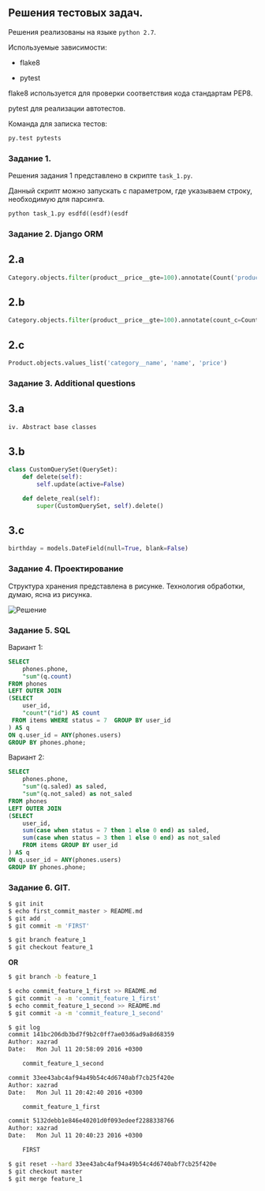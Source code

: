 ## Решения тестовых задач.

Решения реализованы на языке `python 2.7`.

Используемые зависимости:

* flake8

* pytest

flake8 используется для проверки соответствия кода стандартам PEP8.

pytest для реализации автотестов.

Команда для записка тестов:

``` python
py.test pytests
```

###  Задание 1. 

Решения задания 1 представлено в скрипте `task_1.py`.

Данный скрипт можно запускать с параметром, где указываем строку, необходимую для парсинга.

``` python
python task_1.py esdfd((esdf)(esdf
```


### Задание 2. Django ORM

## 2.a

``` python
Category.objects.filter(product__price__gte=100).annotate(Count('product'))

```


## 2.b

``` python
Category.objects.filter(product__price__gte=100).annotate(count_c=Count('product')).filter(count_c__gt=10)

```

## 2.c

``` python
Product.objects.values_list('category__name', 'name', 'price')

```


### Задание 3. Additional questions

## 3.a

``` python
iv. Abstract base classes

```

## 3.b

``` python
class CustomQuerySet(QuerySet):
    def delete(self):
        self.update(active=False)

    def delete_real(self):
        super(CustomQuerySet, self).delete()

```

## 3.c

``` python
birthday = models.DateField(null=True, blank=False)

```


### Задание 4. Проектирование

Структура хранения представлена в рисунке. Технология обработки, думаю, ясна из рисунка. 

![ Решение ](data/discont.png)


### Задание 5. SQL

Вариант 1:

``` sql
SELECT 
    phones.phone, 
    "sum"(q.count) 
FROM phones
LEFT OUTER JOIN 
(SELECT 
    user_id, 
    "count"("id") AS count 
 FROM items WHERE status = 7  GROUP BY user_id
) AS q 
ON q.user_id = ANY(phones.users)
GROUP BY phones.phone;

```


Вариант 2:

``` sql
SELECT 
    phones.phone, 
    "sum"(q.saled) as saled, 
    "sum"(q.not_saled) as not_saled 
FROM phones
LEFT OUTER JOIN 
(SELECT 
	user_id, 
	sum(case when status = 7 then 1 else 0 end) as saled,
	sum(case when status = 3 then 1 else 0 end) as not_saled
	FROM items GROUP BY user_id
) AS q 
ON q.user_id = ANY(phones.users)
GROUP BY phones.phone;

```

###  Задание 6. GIT.
 
``` bash
$ git init
$ echo first_commit_master > README.md
$ git add .
$ git commit -m 'FIRST'

```

``` bash
$ git branch feature_1
$ git checkout feature_1

```

**OR**

``` bash
$ git branch -b feature_1

```

``` bash
$ echo commit_feature_1_first >> README.md
$ git commit -a -m 'commit_feature_1_first'
$ echo commit_feature_1_second >> README.md
$ git commit -a -m 'commit_feature_1_second'

$ git log
commit 141bc206db3bd7f9b2c0ff7ae03d6ad9a8d68359
Author: xazrad 
Date:   Mon Jul 11 20:58:09 2016 +0300

    commit_feature_1_second

commit 33ee43abc4af94a49b54c4d6740abf7cb25f420e
Author: xazrad 
Date:   Mon Jul 11 20:42:40 2016 +0300

    commit_feature_1_first

commit 5132debb1e846e40201d0f093edeef2288338766
Author: xazrad 
Date:   Mon Jul 11 20:40:23 2016 +0300

    FIRST

$ git reset --hard 33ee43abc4af94a49b54c4d6740abf7cb25f420e
$ git checkout master
$ git merge feature_1

```